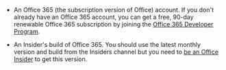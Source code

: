 * An Office 365 (the subscription version of Office) account. If you don't already have an Office 365 account, you can get a free, 90-day renewable Office 365 subscription by joining the [Office 365 Developer Program](https://developer.microsoft.com/office/dev-program). 

* An Insider's build of Office 365. You should use the latest monthly version and build from the Insiders channel but you need to [be an Office Insider](https://products.office.com/office-insider?tab=tab-1) to get this version.
